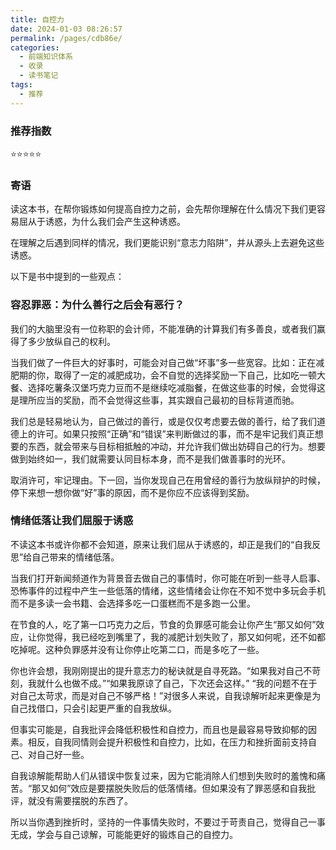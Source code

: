 ```yaml
---
title: 自控力
date: 2024-01-03 08:26:57
permalink: /pages/cdb86e/
categories:
  - 前端知识体系
  - 收录
  - 读书笔记
tags:
  - 推荐
---
```

### 推荐指数

⭐⭐⭐⭐⭐

### 寄语

读这本书，在帮你锻炼如何提高自控力之前，会先帮你理解在什么情况下我们更容易屈从于诱惑，为什么我们会产生这种诱惑。

在理解之后遇到同样的情况，我们更能识别“意志力陷阱”，并从源头上去避免这些诱惑。

以下是书中提到的一些观点：

### 容忍罪恶：为什么善行之后会有恶行？

我们的大脑里没有一位称职的会计师，不能准确的计算我们有多善良，或者我们赢得了多少放纵自己的权利。

当我们做了一件巨大的好事时，可能会对自己做“坏事”多一些宽容。比如：正在减肥期的你，取得了一定的减肥成功，会不自觉的选择奖励一下自己，比如吃一顿大餐、选择吃薯条汉堡巧克力豆而不是继续吃减脂餐，在做这些事的时候，会觉得这是理所应当的奖励，而不会觉得这些事，其实跟自己最初的目标背道而驰。

我们总是轻易地认为，自己做过的善行，或是仅仅考虑要去做的善行，给了我们道德上的许可。如果只按照“正确”和“错误”来判断做过的事，而不是牢记我们真正想要的东西，就会带来与目标相抵触的冲动，并允许我们做出妨碍自己的行为。想要做到始终如一，我们就需要认同目标本身，而不是我们做善事时的光环。

取消许可，牢记理由。下一回，当你发现自己在用曾经的善行为放纵辩护的时候，停下来想一想你做“好”事的原因，而不是你应不应该得到奖励。

### 情绪低落让我们屈服于诱惑

不读这本书或许你都不会知道，原来让我们屈从于诱惑的，却正是我们的“自我反思”给自己带来的情绪低落。

当我们打开新闻频道作为背景音去做自己的事情时，你可能在听到一些寻人启事、恐怖事件的过程中产生一些低落的情绪，这些情绪会让你在不知不觉中多玩会手机而不是多读一会书籍、会选择多吃一口蛋糕而不是多跑一公里。

在节食的人，吃了第一口巧克力之后，节食的负罪感可能会让你产生“那又如何”效应，让你觉得，我已经吃到嘴里了，我的减肥计划失败了，那又如何呢，还不如都吃掉呢。这种负罪感并没有让你停止吃第二口，而是多吃了一些。

你也许会想，我刚刚提出的提升意志力的秘诀就是自寻死路。“如果我对自己不苛刻，我就什么也做不成。”“如果我原谅了自己，下次还会这样。” “我的问题不在于对自己太苛求，而是对自己不够严格！”对很多人来说，自我谅解听起来更像是为自己找借口，只会引起更严重的自我放纵。

但事实可能是，自我批评会降低积极性和自控力，而且也是最容易导致抑郁的因素。相反，自我同情则会提升积极性和自控力，比如，在压力和挫折面前支持自己、对自己好一些。

自我谅解能帮助人们从错误中恢复过来，因为它能消除人们想到失败时的羞愧和痛苦。“那又如何”效应是要摆脱失败后的低落情绪。但如果没有了罪恶感和自我批评，就没有需要摆脱的东西了。

所以当你遇到挫折时，坚持的一件事情失败时，不要过于苛责自己，觉得自己一事无成，学会与自己谅解，可能能更好的锻炼自己的自控力。
